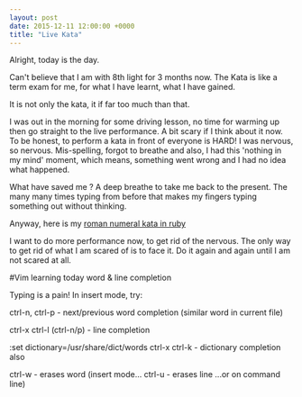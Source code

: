 ```yaml
---
layout: post
date: 2015-12-11 12:00:00 +0000
title: "Live Kata"
---
```


Alright, today is the day. 

Can't believe that I am with 8th light for 3 months now. The Kata is like a term exam for me, for what I have learnt, what I have gained.

It is not only the kata, it if far too much than that.

I was out in the morning for some driving lesson, no time for warming up then go straight to the live performance. A bit scary if I think about it now. To be honest, to perform a kata in front of everyone is HARD! I was nervous, so nervous. Mis-spelling, forgot to breathe and also, I had this 'nothing in my mind' moment, which means, something went wrong and I had no idea what happened.

What have saved me ? A deep breathe to take me back to the present. The many many times typing from before that makes my fingers typing something out without thinking.

Anyway, here is my [roman numeral kata in ruby](https://vimeo.com/148644585) 

I want to do more performance now, to get rid of the nervous. The only way to get rid of what I am scared of is to face it. Do it again and again until I am not scared at all.


#Vim learning today
word & line completion

Typing is a pain! In insert mode, try:

ctrl-n, ctrl-p    - next/previous word completion 
                    (similar word in current file)

ctrl-x ctrl-l (ctrl-n/p)    - line completion

:set dictionary=/usr/share/dict/words
ctrl-x ctrl-k     - dictionary completion
also

ctrl-w      - erases word (insert mode...
ctrl-u      - erases line  ...or on command line)
